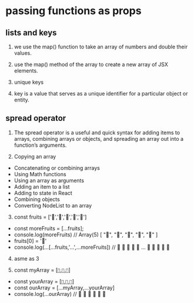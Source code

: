 # passing functions as props

## lists and keys

1. we use the map() function to take an array of numbers and double their values.

2. use the map() method of the array to create a new array of JSX elements. 

3. unique keys

4. key is a value that serves as a unique identifier for a particular object or entity.

## spread operator

1. The spread operator is a useful and quick syntax for adding items to arrays, combining arrays or objects, and spreading an array out into a function’s arguments.

2. Copying an array
- Concatenating or combining arrays
- Using Math functions
- Using an array as arguments
- Adding an item to a list
- Adding to state in React
- Combining objects
- Converting NodeList to an array

3. const fruits = ['🍏','🍊','🍌','🍉','🍍']
- const moreFruits = [...fruits];
- console.log(moreFruits) // Array(5) [ "🍏", "🍊", "🍌", "🍉", "🍍" ]
- fruits[0] = '🍑'
- console.log(...[...fruits,'...',...moreFruits]) //  🍑 🍊 🍌 🍉 🍍 ... 🍏 🍊 🍌 🍉 🍍

4. asme as 3

5. const myArray = [`🤪`,`🐻`,`🎌`]
- const yourArray = [`🙂`,`🤗`,`🤩`]
- const ourArray = [...myArray,...yourArray]
- console.log(...ourArray) // 🤪 🐻 🎌 🙂 🤗 🤩